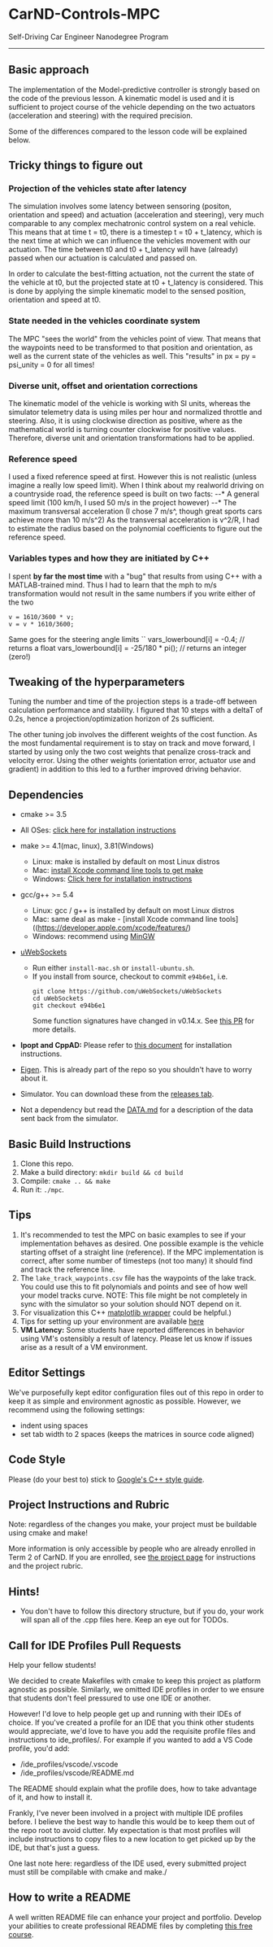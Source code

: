 # CarND-Controls-MPC
Self-Driving Car Engineer Nanodegree Program

---

## Basic approach

The implementation of the Model-predictive controller is strongly based on the 
code of the previous lesson. A kinematic model is used and it is sufficient to 
project course of the vehicle depending on the two actuators (acceleration and 
steering) with the required precision.

Some of the differences compared to the lesson code will be explained below.

## Tricky things to figure out

### Projection of the vehicles state after latency

The simulation involves some latency between sensoring (positon, orientation 
and speed) and actuation (acceleration and steering), very much comparable to 
any complex mechatronic control system on a real vehicle. This means that at 
time t = t0, there is a timestep t = t0 + t_latency, which is the next time at 
which we can influence the vehicles movement with our actuation. The time 
between t0 and t0 + t_latency will have (already) passed when our actuation is 
calculated and passed on.

In order to calculate the best-fitting actuation, not the current the state of 
the vehicle at t0, but the projected state at t0 + t_latency is considered. 
This is done by applying the simple kinematic model to the sensed position, 
orientation and speed at t0.

### State needed in the vehicles coordinate system

The MPC "sees the world" from the vehicles point of view. That means that the 
waypoints need to be transformed to that position and orientation, as well as 
the current state of the vehicles as well. This "results" in px = py = psi_unity = 0 
for all times!

### Diverse unit, offset and orientation corrections

The kinematic model of the vehicle is working with SI units, whereas the 
simulator telemetry data is using miles per hour and normalized throttle and 
steering. Also, it is using clockwise direction as positive, where as the 
mathematical world is turning counter clockwise for positive values. Therefore, 
diverse unit and orientation transformations had to be applied. 

### Reference speed

I used a fixed reference speed at first. However this is not realistic (unless 
imagine a really low speed limit). When I think about my realworld driving on a 
countryside road, the reference speed is built on two facts:
--* A general speed limit (100 km/h, I used 50 m/s in the project however)
--* The maximum transversal acceleration (I chose 7 m/s^, though great sports cars achieve more than 10 m/s^2)
As the transversal acceleration is v^2/R, I had to estimate the radius based on 
the polynomial coefficients to figure out the reference speed.

### Variables types and how they are initiated by C++

I spent **by far the most time** with a "bug" that results from using C++ with a 
MATLAB-trained mind. Thus I had to learn that the mph to m/s transformation 
would not result in the same numbers if you write either of the two 
```
v = 1610/3600 * v; 
v = v * 1610/3600;
```
Same goes for the steering angle limits
``
vars_lowerbound[i] = -0.4; // returns a float
vars_lowerbound[i] = -25/180 * pi(); // returns an integer (zero!)

## Tweaking of the hyperparameters

Tuning the number and time of the projection steps is a trade-off between 
calculation performance and stability. I figured that 10 steps with a deltaT of 
0.2s, hence a projection/optimization horizon of 2s sufficient.

The other tuning job involves the different weights of the cost function. As 
the most fundamental requirement is to stay on track and move forward, I 
started by using only the two cost weights that penalize cross-track and 
velocity error. Using the other weights (orientation error, actuator use and 
gradient) in addition to this led to a further improved driving behavior. 

## Dependencies

* cmake >= 3.5
 * All OSes: [click here for installation instructions](https://cmake.org/install/)
* make >= 4.1(mac, linux), 3.81(Windows)
  * Linux: make is installed by default on most Linux distros
  * Mac: [install Xcode command line tools to get make](https://developer.apple.com/xcode/features/)
  * Windows: [Click here for installation instructions](http://gnuwin32.sourceforge.net/packages/make.htm)
* gcc/g++ >= 5.4
  * Linux: gcc / g++ is installed by default on most Linux distros
  * Mac: same deal as make - [install Xcode command line tools]((https://developer.apple.com/xcode/features/)
  * Windows: recommend using [MinGW](http://www.mingw.org/)
* [uWebSockets](https://github.com/uWebSockets/uWebSockets)
  * Run either `install-mac.sh` or `install-ubuntu.sh`.
  * If you install from source, checkout to commit `e94b6e1`, i.e.
    ```
    git clone https://github.com/uWebSockets/uWebSockets
    cd uWebSockets
    git checkout e94b6e1
    ```
    Some function signatures have changed in v0.14.x. See [this PR](https://github.com/udacity/CarND-MPC-Project/pull/3) for more details.

* **Ipopt and CppAD:** Please refer to [this document](https://github.com/udacity/CarND-MPC-Project/blob/master/install_Ipopt_CppAD.md) for installation instructions.
* [Eigen](http://eigen.tuxfamily.org/index.php?title=Main_Page). This is already part of the repo so you shouldn't have to worry about it.
* Simulator. You can download these from the [releases tab](https://github.com/udacity/self-driving-car-sim/releases).
* Not a dependency but read the [DATA.md](./DATA.md) for a description of the data sent back from the simulator.


## Basic Build Instructions

1. Clone this repo.
2. Make a build directory: `mkdir build && cd build`
3. Compile: `cmake .. && make`
4. Run it: `./mpc`.

## Tips

1. It's recommended to test the MPC on basic examples to see if your implementation behaves as desired. One possible example
is the vehicle starting offset of a straight line (reference). If the MPC implementation is correct, after some number of timesteps
(not too many) it should find and track the reference line.
2. The `lake_track_waypoints.csv` file has the waypoints of the lake track. You could use this to fit polynomials and points and see of how well your model tracks curve. NOTE: This file might be not completely in sync with the simulator so your solution should NOT depend on it.
3. For visualization this C++ [matplotlib wrapper](https://github.com/lava/matplotlib-cpp) could be helpful.)
4.  Tips for setting up your environment are available [here](https://classroom.udacity.com/nanodegrees/nd013/parts/40f38239-66b6-46ec-ae68-03afd8a601c8/modules/0949fca6-b379-42af-a919-ee50aa304e6a/lessons/f758c44c-5e40-4e01-93b5-1a82aa4e044f/concepts/23d376c7-0195-4276-bdf0-e02f1f3c665d)
5. **VM Latency:** Some students have reported differences in behavior using VM's ostensibly a result of latency.  Please let us know if issues arise as a result of a VM environment.

## Editor Settings

We've purposefully kept editor configuration files out of this repo in order to
keep it as simple and environment agnostic as possible. However, we recommend
using the following settings:

* indent using spaces
* set tab width to 2 spaces (keeps the matrices in source code aligned)

## Code Style

Please (do your best to) stick to [Google's C++ style guide](https://google.github.io/styleguide/cppguide.html).

## Project Instructions and Rubric

Note: regardless of the changes you make, your project must be buildable using
cmake and make!

More information is only accessible by people who are already enrolled in Term 2
of CarND. If you are enrolled, see [the project page](https://classroom.udacity.com/nanodegrees/nd013/parts/40f38239-66b6-46ec-ae68-03afd8a601c8/modules/f1820894-8322-4bb3-81aa-b26b3c6dcbaf/lessons/b1ff3be0-c904-438e-aad3-2b5379f0e0c3/concepts/1a2255a0-e23c-44cf-8d41-39b8a3c8264a)
for instructions and the project rubric.

## Hints!

* You don't have to follow this directory structure, but if you do, your work
  will span all of the .cpp files here. Keep an eye out for TODOs.

## Call for IDE Profiles Pull Requests

Help your fellow students!

We decided to create Makefiles with cmake to keep this project as platform
agnostic as possible. Similarly, we omitted IDE profiles in order to we ensure
that students don't feel pressured to use one IDE or another.

However! I'd love to help people get up and running with their IDEs of choice.
If you've created a profile for an IDE that you think other students would
appreciate, we'd love to have you add the requisite profile files and
instructions to ide_profiles/. For example if you wanted to add a VS Code
profile, you'd add:

* /ide_profiles/vscode/.vscode
* /ide_profiles/vscode/README.md

The README should explain what the profile does, how to take advantage of it,
and how to install it.

Frankly, I've never been involved in a project with multiple IDE profiles
before. I believe the best way to handle this would be to keep them out of the
repo root to avoid clutter. My expectation is that most profiles will include
instructions to copy files to a new location to get picked up by the IDE, but
that's just a guess.

One last note here: regardless of the IDE used, every submitted project must
still be compilable with cmake and make./

## How to write a README
A well written README file can enhance your project and portfolio.  Develop your abilities to create professional README files by completing [this free course](https://www.udacity.com/course/writing-readmes--ud777).
